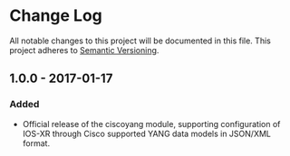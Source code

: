 # Change Log
All notable changes to this project will be documented in this file.
This project adheres to [Semantic Versioning](http://semver.org/).

## 1.0.0 - 2017-01-17
### Added
- Official release of the ciscoyang module, supporting configuration of IOS-XR through Cisco supported YANG data models in JSON/XML format.

